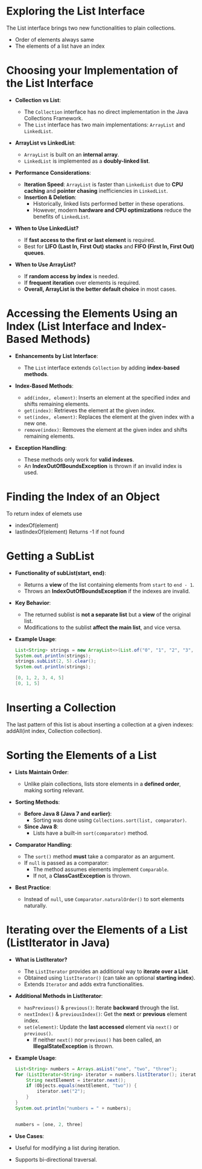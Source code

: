 # Exploring the List Interface

The List interface brings two new functionalities to plain collections.
- Order of elements always same
- The elements of a list have an index

# Choosing your Implementation of the List Interface


- **Collection vs List**:  
  - The `Collection` interface has no direct implementation in the Java Collections Framework.  
  - The `List` interface has two main implementations: `ArrayList` and `LinkedList`.  

- **ArrayList vs LinkedList**:  
  - `ArrayList` is built on an **internal array**.  
  - `LinkedList` is implemented as a **doubly-linked list**.  

- **Performance Considerations**:  
  - **Iteration Speed**: `ArrayList` is faster than `LinkedList` due to **CPU caching** and **pointer chasing** inefficiencies in `LinkedList`.  
  - **Insertion & Deletion**:  
    - Historically, linked lists performed better in these operations.  
    - However, modern **hardware and CPU optimizations** reduce the benefits of `LinkedList`.  

- **When to Use LinkedList?**  
  - If **fast access to the first or last element** is required.  
  - Best for **LIFO (Last In, First Out) stacks** and **FIFO (First In, First Out) queues**.  

- **When to Use ArrayList?**  
  - If **random access by index** is needed.  
  - If **frequent iteration** over elements is required.  
  - **Overall, ArrayList is the better default choice** in most cases.

 # Accessing the Elements Using an Index (List Interface and Index-Based Methods)

- **Enhancements by List Interface**:  
  - The `List` interface extends `Collection` by adding **index-based methods**.  

- **Index-Based Methods**:  
  - `add(index, element)`: Inserts an element at the specified index and shifts remaining elements.  
  - `get(index)`: Retrieves the element at the given index.  
  - `set(index, element)`: Replaces the element at the given index with a new one.  
  - `remove(index)`: Removes the element at the given index and shifts remaining elements.  

- **Exception Handling**:  
  - These methods only work for **valid indexes**.  
  - An **IndexOutOfBoundsException** is thrown if an invalid index is used.  


# Finding the Index of an Object
To return index of elemets use
- indexOf(element)
- lastIndexOf(element)
Returns -1 if not found

# Getting a SubList

- **Functionality of subList(start, end)**:  
  - Returns a **view** of the list containing elements from `start` to `end - 1`.  
  - Throws an **IndexOutOfBoundsException** if the indexes are invalid.  

- **Key Behavior**:  
  - The returned sublist is **not a separate list** but a **view** of the original list.  
  - Modifications to the sublist **affect the main list**, and vice versa.  

- **Example Usage**:  
  ```java
  List<String> strings = new ArrayList<>(List.of("0", "1", "2", "3", "4", "5"));
  System.out.println(strings);
  strings.subList(2, 5).clear();
  System.out.println(strings);

  [0, 1, 2, 3, 4, 5]
  [0, 1, 5]

# Inserting a Collection
The last pattern of this list is about inserting a collection at a given indexes: addAll(int index, Collection collection).

# Sorting the Elements of a List

- **Lists Maintain Order**:  
  - Unlike plain collections, lists store elements in a **defined order**, making sorting relevant.  

- **Sorting Methods**:  
  - **Before Java 8 (Java 7 and earlier)**:  
    - Sorting was done using `Collections.sort(list, comparator)`.  
  - **Since Java 8**:  
    - Lists have a built-in `sort(comparator)` method.  

- **Comparator Handling**:  
  - The `sort()` method **must** take a comparator as an argument.  
  - If `null` is passed as a comparator:  
    - The method assumes elements implement `Comparable`.  
    - If not, a **ClassCastException** is thrown.  

- **Best Practice**:  
  - Instead of `null`, use `Comparator.naturalOrder()` to sort elements naturally.
 

# Iterating over the Elements of a List (ListIterator in Java)


- **What is ListIterator?**  
  - The `ListIterator` provides an additional way to **iterate over a List**.  
  - Obtained using `listIterator()` (can take an optional **starting index**).  
  - Extends `Iterator` and adds extra functionalities.  

- **Additional Methods in ListIterator**:  
  - `hasPrevious()` & `previous()`: Iterate **backward** through the list.  
  - `nextIndex()` & `previousIndex()`: Get the **next** or **previous** element index.  
  - `set(element)`: Update the **last accessed** element via `next()` or `previous()`.  
    - If neither `next()` nor `previous()` has been called, an **IllegalStateException** is thrown.  

- **Example Usage**:  
  ```java
  List<String> numbers = Arrays.asList("one", "two", "three");
  for (ListIterator<String> iterator = numbers.listIterator(); iterator.hasNext();) {
      String nextElement = iterator.next();
      if (Objects.equals(nextElement, "two")) {
          iterator.set("2");
      }
  }
  System.out.println("numbers = " + numbers);


  numbers = [one, 2, three]

- **Use Cases**:
- Useful for modifying a list during iteration.
- Supports bi-directional traversal.




